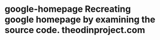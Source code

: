 google-homepage
Recreating google homepage by examining the source code.
theodinproject.com
===============
